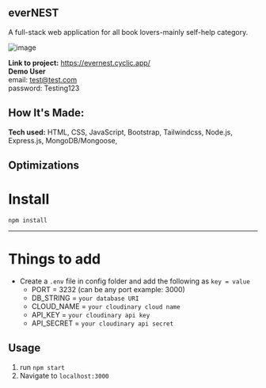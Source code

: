 ## everNEST
A full-stack web application for all book lovers-mainly self-help category. 


![image](https://res.cloudinary.com/amunoali/image/upload/v1671639965/ezgif.com-gif-maker_yu2hzi.gif)



**Link to project:**  https://evernest.cyclic.app/ <br>
**Demo User** <br>
email: test@test.com <br>
password: Testing123

## How It's Made:

**Tech used:** HTML, CSS, JavaScript, Bootstrap, Tailwindcss, Node.js, Express.js, MongoDB/Mongoose, 



## Optimizations



# Install

`npm install`

---

# Things to add
- Create a `.env` file in config folder and add the following as `key = value`
  - PORT = 3232 (can be any port example: 3000)
  - DB_STRING = `your database URI`
  - CLOUD_NAME = `your cloudinary cloud name`
  - API_KEY = `your cloudinary api key`
  - API_SECRET = `your cloudinary api secret`


## Usage
1. run `npm start`
2. Navigate to `localhost:3000`